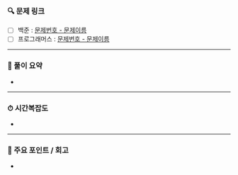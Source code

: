 <!--
📝 PR 제목 양식:

[백준] 문제번호 - 문제이름
예: [백준] 10828번 - 스택

[프로그래머스_고득점] LV# - 문제이름
예: [프로그래머스_고득점] LV1 - 크레인 인형뽑기 게임
-->

### 🔍 문제 링크
- [ ] 백준 : [문제번호 - 문제이름](https://www.acmicpc.net/problem/문제번호)
- [ ] 프로그래머스 : [문제번호 - 문제이름](https://school.programmers.co.kr/learn/courses/30/lessons/문제번호)

---

### 📝 풀이 요약
<!-- 어떤 접근 방식으로 풀었는지 간단하게 설명해 주세요 -->

-

---

### ⏱ 시간복잡도
<!-- 대략적인 시간 복잡도 작성 -->

-

---

### 📌 주요 포인트 / 회고
<!-- 어려웠던 점, 배운 점, 개선할 점 등 간단히 -->

- 
